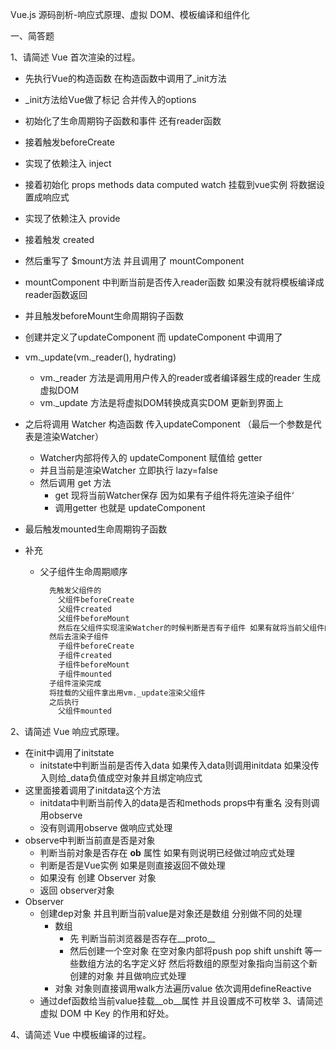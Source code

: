 Vue.js 源码剖析-响应式原理、虚拟 DOM、模板编译和组件化

一、简答题

1、请简述 Vue 首次渲染的过程。
  - 先执行Vue的构造函数 在构造函数中调用了_init方法
  - _init方法给Vue做了标记 合并传入的options
  - 初始化了生命周期钩子函数和事件 还有reader函数 
  - 接着触发beforeCreate 
  - 实现了依赖注入 inject
  - 接着初始化 props methods data computed watch 挂载到vue实例 将数据设置成响应式
  - 实现了依赖注入 provide
  - 接着触发 created
  - 然后重写了 $mount方法 并且调用了 mountComponent
  - mountComponent 中判断当前是否传入reader函数 如果没有就将模板编译成reader函数返回
  - 并且触发beforeMount生命周期钩子函数
  - 创建并定义了updateComponent 而 updateComponent 中调用了
  - vm._update(vm._reader(), hydrating)
    - vm._reader 方法是调用用户传入的reader或者编译器生成的reader 生成虚拟DOM
    - vm._update 方法是将虚拟DOM转换成真实DOM 更新到界面上
  - 之后将调用 Watcher 构造函数 传入updateComponent （最后一个参数是代表是渲染Watcher）
    - Watcher内部将传入的 updateComponent 赋值给 getter
    - 并且当前是渲染Watcher 立即执行 lazy=false
    - 然后调用 get 方法
      - get 现将当前Watcher保存 因为如果有子组件将先渲染子组件‘
      - 调用getter 也就是 updateComponent
  - 最后触发mounted生命周期钩子函数

  - 补充
    - 父子组件生命周期顺序
      ```txt
        先触发父组件的
          父组件beforeCreate
          父组件created
          父组件beforeMount
          然后在父组件实现渲染Watcher的时候判断是否有子组件 如果有就将当前父组件的渲染Watcher挂载 去渲染子组件
        然后去渲染子组件
          子组件beforeCreate
          子组件created
          子组件beforeMount
          子组件mounted
        子组件渲染完成
        将挂载的父组件拿出用vm._update渲染父组件
        之后执行
          父组件mounted
      ```



2、请简述 Vue 响应式原理。
  - 在init中调用了initstate
    - initstate中判断当前是否传入data 如果传入data则调用initdata 如果没传入则给_data负值成空对象并且绑定响应式
  - 这里面接着调用了initdata这个方法
    - initdata中判断当前传入的data是否和methods props中有重名 没有则调用observe
    - 没有则调用observe 做响应式处理
  - observe中判断当前直是否是对象
    - 判断当前对象是否存在 __ob__ 属性 如果有则说明已经做过响应式处理
    - 判断是否是Vue实例 如果是则直接返回不做处理
    - 如果没有 创建 Observer 对象
    - 返回 observer对象
  - Observer
    - 创建dep对象 并且判断当前value是对象还是数组 分别做不同的处理
      - 数组
        - 先 判断当前浏览器是否存在__proto__
        - 然后创建一个空对象 在空对象内部将push pop shift unshift 等一些数组方法的名字定义好 然后将数组的原型对象指向当前这个新创建的对象 并且做响应式处理
      - 对象 对象则直接调用walk方法遍历value 依次调用defineReactive
    - 通过def函数给当前value挂载__ob__属性 并且设置成不可枚举
3、请简述虚拟 DOM 中 Key 的作用和好处。

4、请简述 Vue 中模板编译的过程。